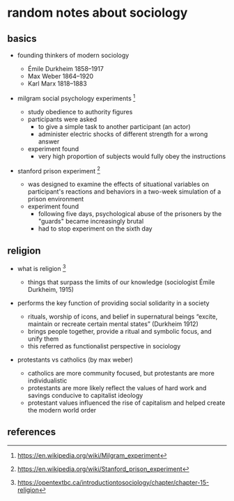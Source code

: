 # random notes about sociology

## basics

- founding thinkers of modern sociology
  - Émile Durkheim 1858–1917
  - Max Weber 1864–1920
  - Karl Marx 1818–1883

- milgram social psychology experiments [^1]
  - study obedience to authority figures
  - participants were asked 
    - to give a simple task to another participant (an actor)
    - administer electric shocks of different strength for a wrong answer 
  - experiment found
    - very high proportion of subjects would fully obey the instructions

- stanford prison experiment [^2]
  - was designed to examine the effects of situational variables on participant's
    reactions and behaviors in a two-week simulation of a prison environment
  - experiment found
    - following five days, psychological abuse of the prisoners by the "guards" became increasingly brutal
    - had to stop experiment on the sixth day


## religion

- what is religion [^3]
  - things that surpass the limits of our knowledge (sociologist Émile Durkheim, 1915)

- performs the key function of providing social solidarity in a society
  - rituals, worship of icons, and belief in supernatural beings 
    “excite, maintain or recreate certain mental states” (Durkheim 1912) 
  - brings people together, provide a ritual and symbolic focus, and unify them
  - this referred as functionalist perspective in sociology

- protestants vs catholics (by max weber)
  - catholics are more community focused, but protestants are more individualistic
  - protestants are more likely reflect the values of hard work and savings conducive to capitalist ideology
  - protestant values influenced the rise of capitalism and helped create the modern world order


## references

[^1]: https://en.wikipedia.org/wiki/Milgram_experiment
[^2]: https://en.wikipedia.org/wiki/Stanford_prison_experiment
[^3]: https://opentextbc.ca/introductiontosociology/chapter/chapter-15-religion
